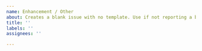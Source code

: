 ```yaml
---
name: Enhancement / Other
about: Creates a blank issue with no template. Use if not reporting a bug.
title: ''
labels: ''
assignees: ''

---
```



